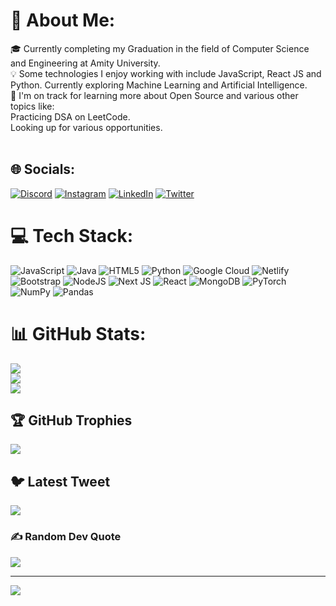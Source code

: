 # 💫 About Me:
🎓 Currently completing my Graduation in the field of Computer Science and Engineering at Amity University.<br>💡  Some technologies I enjoy working with include JavaScript, React JS and Python. Currently exploring Machine Learning and Artificial Intelligence.<br>🌱 I'm on track for learning more about Open Source and various other topics like:<br>      Practicing DSA on LeetCode.<br>      Looking up for various opportunities.<br><br>


## 🌐 Socials:
[![Discord](https://img.shields.io/badge/Discord-%237289DA.svg?logo=discord&logoColor=white)](https://discord.gg/abraxsus#8767) [![Instagram](https://img.shields.io/badge/Instagram-%23E4405F.svg?logo=Instagram&logoColor=white)](https://instagram.com/yaar_amit_) [![LinkedIn](https://img.shields.io/badge/LinkedIn-%230077B5.svg?logo=linkedin&logoColor=white)](https://linkedin.com/in/2001-amit-jha) [![Twitter](https://img.shields.io/badge/Twitter-%231DA1F2.svg?logo=Twitter&logoColor=white)](https://twitter.com/abraxsus2001) 

# 💻 Tech Stack:
![JavaScript](https://img.shields.io/badge/javascript-%23323330.svg?style=plastic&logo=javascript&logoColor=%23F7DF1E) ![Java](https://img.shields.io/badge/java-%23ED8B00.svg?style=plastic&logo=java&logoColor=white) ![HTML5](https://img.shields.io/badge/html5-%23E34F26.svg?style=plastic&logo=html5&logoColor=white) ![Python](https://img.shields.io/badge/python-3670A0?style=plastic&logo=python&logoColor=ffdd54) ![Google Cloud](https://img.shields.io/badge/Google%20Cloud-%234285F4.svg?style=plastic&logo=google-cloud&logoColor=white) ![Netlify](https://img.shields.io/badge/netlify-%23000000.svg?style=plastic&logo=netlify&logoColor=#00C7B7) ![Bootstrap](https://img.shields.io/badge/bootstrap-%23563D7C.svg?style=plastic&logo=bootstrap&logoColor=white) ![NodeJS](https://img.shields.io/badge/node.js-6DA55F?style=plastic&logo=node.js&logoColor=white) ![Next JS](https://img.shields.io/badge/Next-black?style=plastic&logo=next.js&logoColor=white) ![React](https://img.shields.io/badge/react-%2320232a.svg?style=plastic&logo=react&logoColor=%2361DAFB) ![MongoDB](https://img.shields.io/badge/MongoDB-%234ea94b.svg?style=plastic&logo=mongodb&logoColor=white) ![PyTorch](https://img.shields.io/badge/PyTorch-%23EE4C2C.svg?style=plastic&logo=PyTorch&logoColor=white) ![NumPy](https://img.shields.io/badge/numpy-%23013243.svg?style=plastic&logo=numpy&logoColor=white) ![Pandas](https://img.shields.io/badge/pandas-%23150458.svg?style=plastic&logo=pandas&logoColor=white)
# 📊 GitHub Stats:
![](https://github-readme-stats.vercel.app/api?username=Amit12234&theme=dark&hide_border=false&include_all_commits=true&count_private=true)<br/>
![](https://github-readme-streak-stats.herokuapp.com/?user=Amit12234&theme=dark&hide_border=false)<br/>
![](https://github-readme-stats.vercel.app/api/top-langs/?username=Amit12234&theme=dark&hide_border=false&include_all_commits=true&count_private=true&layout=compact)

## 🏆 GitHub Trophies
![](https://github-profile-trophy.vercel.app/?username=Amit12234&theme=radical&no-frame=true&no-bg=false&margin-w=4)

## 🐦 Latest Tweet
[![](https://gtce.itsvg.in/api?username=abraxsus2001)](https://github.com/VishwaGauravIn/github-twitter-card-embed)

### ✍️ Random Dev Quote
![](https://quotes-github-readme.vercel.app/api?type=horizontal&theme=radical)

---
[![](https://visitcount.itsvg.in/api?id=Amit12234&icon=0&color=0)](https://visitcount.itsvg.in)

<!-- Proudly created with GPRM ( https://gprm.itsvg.in ) -->
